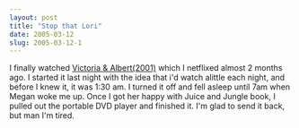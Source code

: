 ```yaml
---
layout: post
title: "Stop that Lori"
date: 2005-03-12
slug: 2005-03-12-1
---
```


I finally watched  [Victoria & Albert(2001)](http://www.imdb.com/title/tt0262995/?fr=c2l0ZT1kZnxteD0xMDAwfHR0PTF8ZmI9dXxwbj0wfHE9dmljdG9yaWEgfHJzPWN8aHRtbD0xfG1vcmU9dHQ_;fc=6;ft=852;fm=1)  which I netflixed almost 2 months ago.  I started it last night with the idea that i&apos;d watch alittle each night, and before I knew it, it was 1:30 am.  I turned it off and fell asleep until 7am when Megan woke me up.  Once I got her happy with Juice and Jungle book, I pulled out the portable DVD player and finished it.  I&apos;m glad to send it back, but man I&apos;m tired.
